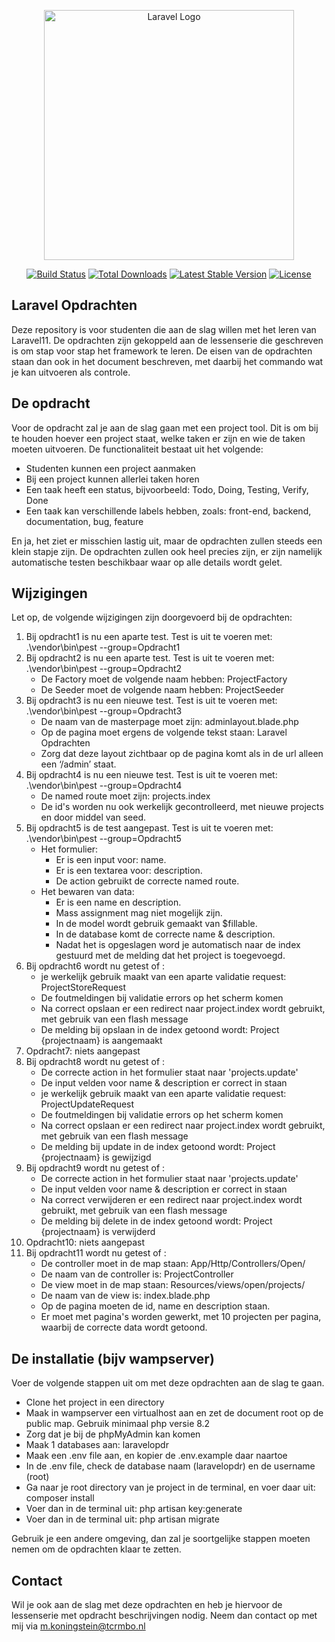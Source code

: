 <p align="center"><a href="https://laravel.com" target="_blank"><img src="https://raw.githubusercontent.com/laravel/art/master/logo-lockup/5%20SVG/2%20CMYK/1%20Full%20Color/laravel-logolockup-cmyk-red.svg" width="400" alt="Laravel Logo"></a></p>

<p align="center">
<a href="https://github.com/laravel/framework/actions"><img src="https://github.com/laravel/framework/workflows/tests/badge.svg" alt="Build Status"></a>
<a href="https://packagist.org/packages/laravel/framework"><img src="https://img.shields.io/packagist/dt/laravel/framework" alt="Total Downloads"></a>
<a href="https://packagist.org/packages/laravel/framework"><img src="https://img.shields.io/packagist/v/laravel/framework" alt="Latest Stable Version"></a>
<a href="https://packagist.org/packages/laravel/framework"><img src="https://img.shields.io/packagist/l/laravel/framework" alt="License"></a>
</p>

## Laravel Opdrachten

Deze repository is voor studenten die aan de slag willen met het leren van Laravel11. De opdrachten zijn gekoppeld aan de lessenserie die
geschreven is om stap voor stap het framework te leren. De eisen van de opdrachten staan dan ook in het document beschreven, met daarbij
het commando wat je kan uitvoeren als controle.

## De opdracht

Voor de opdracht zal je aan de slag gaan met een project tool. Dit is om bij te houden hoever een project staat, welke taken er zijn en
wie de taken moeten uitvoeren. De functionaliteit bestaat uit het volgende:

<ul>
<li>Studenten kunnen een project aanmaken</li>
<li>Bij een project kunnen allerlei taken horen</li>
<li>Een taak heeft een status, bijvoorbeeld: Todo, Doing, Testing, Verify, Done</li>
<li>Een taak kan verschillende labels hebben, zoals: front-end, backend, documentation, bug, feature</li>
</ul>

En ja, het ziet er misschien lastig uit, maar de opdrachten zullen steeds een klein stapje zijn. De opdrachten zullen ook heel precies zijn,
er zijn namelijk automatische testen beschikbaar waar op alle details wordt gelet.

## Wijzigingen

Let op, de volgende wijzigingen zijn doorgevoerd bij de opdrachten:
<ol>
<li>Bij opdracht1 is nu een aparte test. Test is uit te voeren met: .\vendor\bin\pest --group=Opdracht1 </li>
<li>Bij opdracht2 is nu een aparte test. Test is uit te voeren met: .\vendor\bin\pest --group=Opdracht2
<ul>
<li>De Factory moet de volgende naam hebben: ProjectFactory</li>
<li>De Seeder moet de volgende naam hebben: ProjectSeeder</li>
</ul></li>
<li>Bij opdracht3 is nu een nieuwe test. Test is uit te voeren met: .\vendor\bin\pest --group=Opdracht3 
<ul>
<li>De naam van de masterpage moet zijn: adminlayout.blade.php</li>
<li>Op de pagina moet ergens de volgende tekst staan: Laravel Opdrachten</li>
<li>Zorg dat deze layout zichtbaar op de pagina komt als in de url alleen een ‘/admin’ staat.</li>
</ul></li>
<li>Bij opdracht4 is nu een nieuwe test. Test is uit te voeren met: .\vendor\bin\pest --group=Opdracht4 
<ul>
<li>De named route moet zijn: projects.index</li>
<li>De id's worden nu ook werkelijk gecontrolleerd, met nieuwe projects en door middel van seed.</li>
</ul></li>
<li>Bij opdracht5 is de test aangepast. Test is uit te voeren met: .\vendor\bin\pest --group=Opdracht5 
<ul><li>Het formulier:<ul>
<li>Er is een input voor: name.</li>
<li>Er is een textarea voor: description.</li>
<li>De action gebruikt de correcte named route.</li>
</ul></li>
<li>Het bewaren van data:<ul>
<li>Er is een name en description. </li>
<li>Mass assignment mag niet mogelijk zijn.</li>
<li>In de model wordt gebruik gemaakt van $fillable.</li>
<li>In de database komt de correcte name & description.</li>
<li>Nadat het is opgeslagen word je automatisch naar de index gestuurd met de melding dat het project is toegevoegd.</li>
</ul></li></ul>
<li>Bij opdracht6 wordt nu getest of :
<ul><li>je werkelijk gebruik maakt van een aparte validatie request: ProjectStoreRequest</li>
<li>De foutmeldingen bij validatie errors op het scherm komen</li>
<li>Na correct opslaan er een redirect naar project.index wordt gebruikt, met gebruik van een flash message</li>
<li>De melding bij opslaan in de index getoond wordt: Project {projectnaam} is aangemaakt</li>
</ul></li>
<li>Opdracht7: niets aangepast</li>
<li>Bij opdracht8 wordt nu getest of :
<ul>
<li>De correcte action in het formulier staat naar 'projects.update'</li>
<li>De input velden voor name & description er correct in staan</li>
<li>je werkelijk gebruik maakt van een aparte validatie request: ProjectUpdateRequest</li>
<li>De foutmeldingen bij validatie errors op het scherm komen</li>
<li>Na correct opslaan er een redirect naar project.index wordt gebruikt, met gebruik van een flash message</li>
<li>De melding bij update in de index getoond wordt: Project {projectnaam} is gewijzigd</li>
</ul></li>
<li>Bij opdracht9 wordt nu getest of :
<ul>
<li>De correcte action in het formulier staat naar 'projects.update'</li>
<li>De input velden voor name & description er correct in staan</li>
<li>Na correct verwijderen er een redirect naar project.index wordt gebruikt, met gebruik van een flash message</li>
<li>De melding bij delete in de index getoond wordt: Project {projectnaam} is verwijderd</li>
</ul></li>
<li>Opdracht10: niets aangepast</li>
<li>Bij opdracht11 wordt nu getest of :
<ul>
<li>De controller moet in de map staan: App/Http/Controllers/Open/ </li>
<li>De naam van de controller is: ProjectController</li>
<li>De view moet in de map staan: Resources/views/open/projects/ </li>
<li>De naam van de view is: index.blade.php</li>
<li>Op de pagina moeten de id, name en description staan.</li>
<li>Er moet met pagina's worden gewerkt, met 10 projecten per pagina, waarbij de correcte data wordt getoond.</li>
</ul></li>

</ol>

## De installatie (bijv wampserver)
Voer de volgende stappen uit om met deze opdrachten aan de slag te gaan.
<ul>
    <li>Clone het project in een directory</li>
    <li>Maak in wampserver een virtualhost aan en zet de document root op de public map. Gebruik minimaal php versie 8.2</li>
    <li>Zorg dat je bij de phpMyAdmin kan komen</li>
    <li>Maak 1 databases aan: laravelopdr</li>
    <li>Maak een .env file aan, en kopier de .env.example daar naartoe</li>
    <li>In de .env file, check de database naam (laravelopdr) en de username (root)</li>
    <li>Ga naar je root directory van je project in de terminal, en voer daar uit: composer install</li>
    <li>Voer dan in de terminal uit: php artisan key:generate</li>
    <li>Voer dan in de terminal uit: php artisan migrate</li>
</ul>

Gebruik je een andere omgeving, dan zal je soortgelijke stappen moeten nemen om de opdrachten klaar te zetten.

## Contact
Wil je ook aan de slag met deze opdrachten en heb je hiervoor de lessenserie met opdracht beschrijvingen nodig. Neem dan contact op met mij via m.koningstein@tcrmbo.nl 
